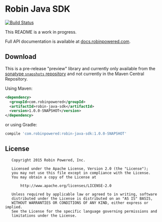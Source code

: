 # Robin Java SDK
[![Build Status](https://travis-ci.org/robinpowered/robin-java-sdk.svg?branch=master)](https://travis-ci.org/robinpowered/robin-java-sdk)

This README is a work in progress.

Full API documentation is available at [docs.robinpowered.com](https://docs.robinpowered.com).

## Download

This is a pre-release "preview" library and currently only available from the 
[sonatype `snapshots` repository](https://oss.sonatype.org/content/repositories/snapshots/) and not currently in the 
Maven Central Repository.

Using Maven:

```xml
<dependency>
  <groupId>com.robinpowered</groupId>
  <artifactId>robin-java-sdk</artifactId>
  <version>1.0.0-SNAPSHOT</version>
</dependency>
```

or using Gradle:

```groovy
compile 'com.robinpowered:robin-java-sdk:1.0.0-SNAPSHOT'
```

## License 


       Copyright 2015 Robin Powered, Inc.
    
       Licensed under the Apache License, Version 2.0 (the "License");
       you may not use this file except in compliance with the License.
       You may obtain a copy of the License at
    
           http://www.apache.org/licenses/LICENSE-2.0
    
       Unless required by applicable law or agreed to in writing, software
       distributed under the License is distributed on an "AS IS" BASIS,
       WITHOUT WARRANTIES OR CONDITIONS OF ANY KIND, either express or implied.
       See the License for the specific language governing permissions and
       limitations under the License.


